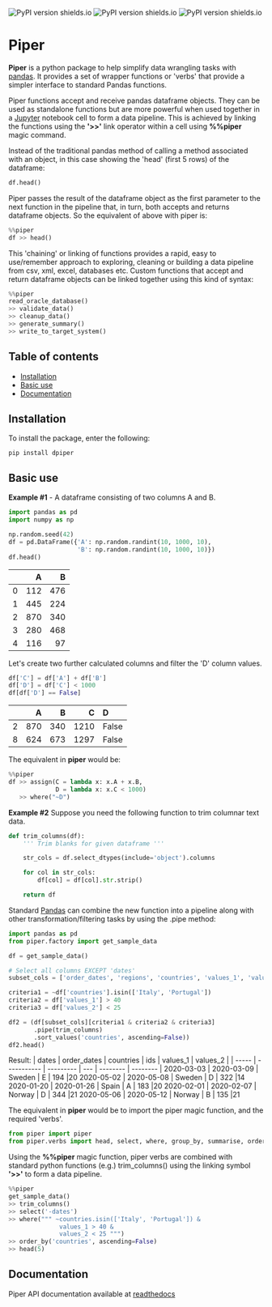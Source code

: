 ![PyPI version shields.io](https://img.shields.io/pypi/v/dpiper)
![PyPI version shields.io](https://img.shields.io/pypi/pyversions/dpiper)
![PyPI version shields.io](https://img.shields.io/pypi/l/dpiper)

# Piper

__Piper__ is a python package to help simplify data wrangling tasks with
[pandas](https://pandas.pydata.org/). It provides a set of wrapper functions or
'verbs' that provide a simpler interface to standard Pandas functions.

Piper functions accept and receive pandas dataframe objects. They can be used as
standalone functions but are more powerful when used together in a
[Jupyter](https://jupyter.org/) notebook cell to form a data pipeline. This is
achieved by linking the functions using the __'>>'__ link operator within a cell
using __%%piper__ magic command.

Instead of the traditional pandas method of calling a method associated with
an object, in this case showing the 'head' (first 5 rows) of the dataframe:

```python
df.head()
```

Piper passes the result of the dataframe object as the first parameter to the
next function in the pipeline that, in turn, both accepts and returns dataframe
objects. So the equivalent of above with piper is:

```python
%%piper
df >> head()
```

This 'chaining' or linking of functions provides a rapid, easy to use/remember
approach to exploring, cleaning or building a data pipeline from csv, xml,
excel, databases etc. Custom functions that accept and return dataframe objects
can be linked together using this kind of syntax:

```python
%%piper
read_oracle_database()
>> validate_data()
>> cleanup_data()
>> generate_summary()
>> write_to_target_system()
```

## Table of contents
* [Installation](#Installation)
* [Basic use](#Basic-use)
* [Documentation](#Documentation)


## Installation
To install the package, enter the following:

```unix
pip install dpiper
```
<p>

## Basic use
__Example #1__ - A dataframe consisting of two columns A and B.

```python
import pandas as pd
import numpy as np

np.random.seed(42)
df = pd.DataFrame({'A': np.random.randint(10, 1000, 10),
                   'B': np.random.randint(10, 1000, 10)})
df.head()
```

|    |   A |   B |
|---:|----:|----:|
|  0 | 112 | 476 |
|  1 | 445 | 224 |
|  2 | 870 | 340 |
|  3 | 280 | 468 |
|  4 | 116 |  97 |

Let's create two further calculated columns and filter the 'D' column values.

```python
df['C'] = df['A'] + df['B']
df['D'] = df['C'] < 1000
df[df['D'] == False]
```
|    |   A |   B |    C | D     |
|---:|----:|----:|-----:|:------|
|  2 | 870 | 340 | 1210 | False |
|  8 | 624 | 673 | 1297 | False |


The equivalent in __piper__ would be:

```python
%%piper
df >> assign(C = lambda x: x.A + x.B,
             D = lambda x: x.C < 1000)
   >> where("~D")
```

__Example #2__ Suppose you need the following function to trim columnar text data.

```python
def trim_columns(df):
    ''' Trim blanks for given dataframe '''

    str_cols = df.select_dtypes(include='object').columns

    for col in str_cols:
        df[col] = df[col].str.strip()

    return df
```

Standard [Pandas](https://pandas.pydata.org/) can combine the new function into
a pipeline along with other transformation/filtering tasks by using the .pipe
method:

```python
import pandas as pd
from piper.factory import get_sample_data

df = get_sample_data()

# Select all columns EXCEPT 'dates'
subset_cols = ['order_dates', 'regions', 'countries', 'values_1', 'values_2']

criteria1 = ~df['countries'].isin(['Italy', 'Portugal'])
criteria2 = df['values_1'] > 40
criteria3 = df['values_2'] < 25

df2 = (df[subset_cols][criteria1 & criteria2 & criteria3]
       .pipe(trim_columns)
       .sort_values('countries', ascending=False))
df2.head()
```

Result:
| dates | order_dates | countries | ids | values_1 | values_2 |
| ----- | ----------- | --------- | --- | -------- | -------- |
2020-03-03 | 2020-03-09 | Sweden | E |	194  |20
2020-05-02 | 2020-05-08 | Sweden | D |	322  |14
2020-01-20 | 2020-01-26 | Spain  | A |  183  |20
2020-02-01 | 2020-02-07 | Norway | D |	344  |21
2020-05-06 | 2020-05-12 | Norway | B |	135  |21

The equivalent in __piper__ would be to import the piper magic function, and the
required 'verbs'.

```python
from piper import piper
from piper.verbs import head, select, where, group_by, summarise, order_by
```

Using the __%%piper__ magic function, piper verbs are combined with standard
python functions (e.g.) trim_columns() using the linking symbol __'>>'__ to form a
data pipeline.

```python
%%piper
get_sample_data()
>> trim_columns()
>> select('-dates')
>> where(""" ~countries.isin(['Italy', 'Portugal']) &
              values_1 > 40 &
              values_2 < 25 """)
>> order_by('countries', ascending=False)
>> head(5)
```

## Documentation
Piper API documentation available at [readthedocs](https://dpiper.readthedocs.io/en/latest/)
